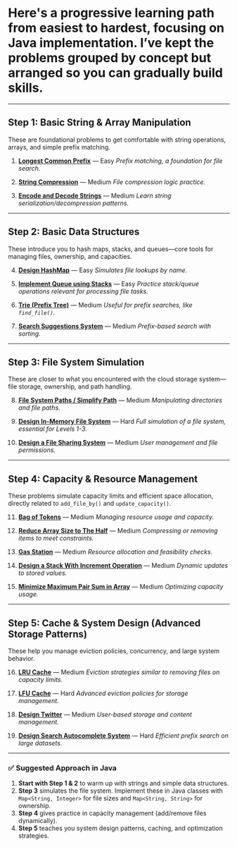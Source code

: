 # Here's a **progressive learning path from easiest to hardest**, focusing on Java implementation. I’ve kept the problems grouped by concept but arranged so you can gradually build skills.

---

## **Step 1: Basic String & Array Manipulation**

These are foundational problems to get comfortable with string operations, arrays, and simple prefix matching.

1. **[Longest Common Prefix](https://leetcode.com/problems/longest-common-prefix/)** — Easy
   *Prefix matching, a foundation for file search.*

2. **[String Compression](https://leetcode.com/problems/string-compression/)** — Medium
   *File compression logic practice.*

3. **[Encode and Decode Strings](https://leetcode.com/problems/encode-and-decode-strings/)** — Medium
   *Learn string serialization/decompression patterns.*

---

## **Step 2: Basic Data Structures**

These introduce you to hash maps, stacks, and queues—core tools for managing files, ownership, and capacities.

4. **[Design HashMap](https://leetcode.com/problems/design-hashmap/)** — Easy
   *Simulates file lookups by name.*

5. **[Implement Queue using Stacks](https://leetcode.com/problems/implement-queue-using-stacks/)** — Easy
   *Practice stack/queue operations relevant for processing file tasks.*

6. **[Trie (Prefix Tree)](https://leetcode.com/problems/implement-trie-prefix-tree/)** — Medium
   *Useful for prefix searches, like `find_file()`.*

7. **[Search Suggestions System](https://leetcode.com/problems/search-suggestions-system/)** — Medium
   *Prefix-based search with sorting.*

---

## **Step 3: File System Simulation**

These are closer to what you encountered with the cloud storage system—file storage, ownership, and path handling.

8. **[File System Paths / Simplify Path](https://leetcode.com/problems/simplify-path/)** — Medium
   *Manipulating directories and file paths.*

9. **[Design In-Memory File System](https://leetcode.com/problems/design-in-memory-file-system/)** — Hard
   *Full simulation of a file system, essential for Levels 1-3.*

10. **[Design a File Sharing System](https://leetcode.com/problems/design-a-file-sharing-system/)** — Medium
    *User management and file permissions.*

---

## **Step 4: Capacity & Resource Management**

These problems simulate capacity limits and efficient space allocation, directly related to `add_file_by()` and `update_capacity()`.

11. **[Bag of Tokens](https://leetcode.com/problems/bag-of-tokens/)** — Medium
    *Managing resource usage and capacity.*

12. **[Reduce Array Size to The Half](https://leetcode.com/problems/reduce-array-size-to-the-half/)** — Medium
    *Compressing or removing items to meet constraints.*

13. **[Gas Station](https://leetcode.com/problems/gas-station/)** — Medium
    *Resource allocation and feasibility checks.*

14. **[Design a Stack With Increment Operation](https://leetcode.com/problems/design-a-stack-with-increment-operation/)** — Medium
    *Dynamic updates to stored values.*

15. **[Minimize Maximum Pair Sum in Array](https://leetcode.com/problems/minimize-maximum-pair-sum-in-array/)** — Medium
    *Optimizing capacity usage.*

---

## **Step 5: Cache & System Design (Advanced Storage Patterns)**

These help you manage eviction policies, concurrency, and large system behavior.

16. **[LRU Cache](https://leetcode.com/problems/lru-cache/)** — Medium
    *Eviction strategies similar to removing files on capacity limits.*

17. **[LFU Cache](https://leetcode.com/problems/lfu-cache/)** — Hard
    *Advanced eviction policies for storage management.*

18. **[Design Twitter](https://leetcode.com/problems/design-twitter/)** — Medium
    *User-based storage and content management.*

19. **[Design Search Autocomplete System](https://leetcode.com/problems/design-search-autocomplete-system/)** — Hard
    *Efficient prefix search on large datasets.*

---

### ✅ Suggested Approach in Java

1. **Start with Step 1 & 2** to warm up with strings and simple data structures.
2. **Step 3** simulates the file system. Implement these in Java classes with `Map<String, Integer>` for file sizes and `Map<String, String>` for ownership.
3. **Step 4** gives practice in capacity management (add/remove files dynamically).
4. **Step 5** teaches you system design patterns, caching, and optimization strategies.

